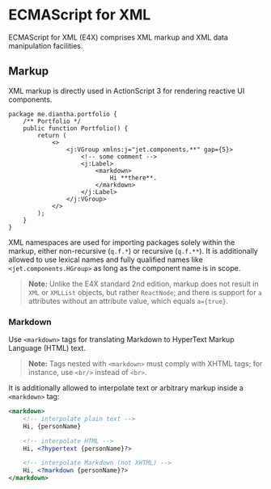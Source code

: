 # ECMAScript for XML

ECMAScript for XML (E4X) comprises XML markup and XML data manipulation facilities.

## Markup

XML markup is directly used in ActionScript 3 for rendering reactive UI components.

```
package me.diantha.portfolio {
    /** Portfolio */
    public function Portfolio() {
        return (
            <>
                <j:VGroup xmlns:j="jet.components.**" gap={5}>
                    <!-- some comment -->
                    <j:Label>
                        <markdown>
                            Hi **there**.
                        </markdown>
                    </j:Label>
                </j:VGroup>
            </>
        );
    }
}
```

XML namespaces are used for importing packages solely within the markup, either non-recursive (`q.f.*`) or recursive (`q.f.**`). It is additionally allowed to use lexical names and fully qualified names like `<jet.components.HGroup>` as long as the component name is in scope.

> **Note:** Unlike the E4X standard 2nd edition, markup does not result in `XML` or `XMLList` objects, but rather `ReactNode`; and there is support for `a` attributes without an attribute value, which equals `a={true}`.

### Markdown

Use `<markdown>` tags for translating Markdown to HyperText Markup Language (HTML) text.

> **Note:** Tags nested with `<markdown>` must comply with XHTML tags; for instance, use `<br/>` instead of `<br>`.

It is additionally allowed to interpolate text or arbitrary markup inside a `<markdown>` tag:

```xml
<markdown>
    <!-- interpolate plain text -->
    Hi, {personName}

    <!-- interpolate HTML -->
    Hi, <?hypertext {personName}?>

    <!-- interpolate Markdown (not XHTML) -->
    Hi, <?markdown {personName}?>
</markdown>
```
